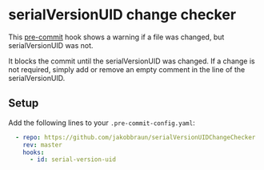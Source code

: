 # serialVersionUID change checker

This [pre-commit](https://pre-commit.com/) hook shows a warning if a file was changed, but serialVersionUID was not.

It blocks the commit until the serialVersionUID was changed. If a change is not required, simply add or remove an empty comment in the line of the serialVersionUID.

## Setup

Add the following lines to your `.pre-commit-config.yaml`:
```yaml
  - repo: https://github.com/jakobbraun/serialVersionUIDChangeChecker
    rev: master
    hooks:
      - id: serial-version-uid
```